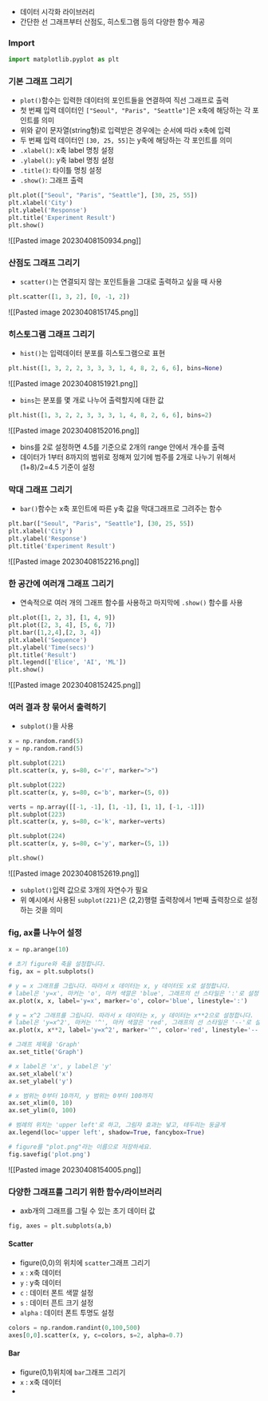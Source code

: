 
- 데이터 시각화 라이브러리
- 간단한 선 그래프부터 산점도, 히스토그램 등의 다양한 함수 제공


### Import
```python
import matplotlib.pyplot as plt
```


### 기본 그래프 그리기
- `plot()`함수는 입력한 데이터의 포인트들을 연결하여 직선 그래프로 출력
- 첫 번째 입력 데이터인 `["Seoul", "Paris", "Seattle"]`은 x축에 해당하는 각 포인트를 의미
- 위와 같이 문자열(string형)로 입력받은 경우에는 순서에 따라 x축에 입력
- 두 번째 입력 데이터인 `[30, 25, 55]`는 y축에 해당하는 각 포인트를 의미
-  `.xlabel()`: x축 label 명칭 설정
-  `.ylabel()`: y축 label 명칭 설정
-  `.title()`: 타이틀 명칭 설정
-  `.show()`: 그래프 출력
```python
plt.plot(["Seoul", "Paris", "Seattle"], [30, 25, 55])
plt.xlabel('City')
plt.ylabel('Response')
plt.title('Experiment Result')
plt.show()
```
![[Pasted image 20230408150934.png]]

### 산점도 그래프 그리기
- `scatter()`는 연결되지 않는 포인트들을 그대로 출력하고 싶을 때 사용
```python
plt.scatter([1, 3, 2], [0, -1, 2])
```
![[Pasted image 20230408151745.png]]


### 히스토그램 그래프 그리기
- `hist()`는 입력데이터 분포를 히스토그램으로 표현
```python
plt.hist([1, 3, 2, 2, 3, 3, 3, 1, 4, 8, 2, 6, 6], bins=None)
```
![[Pasted image 20230408151921.png]]

- `bins`는 분포를 몇 개로 나누어 출력할지에 대한 값
```python
plt.hist([1, 3, 2, 2, 3, 3, 3, 1, 4, 8, 2, 6, 6], bins=2)
```
![[Pasted image 20230408152016.png]]
- bins를 2로 설정하면 4.5를 기준으로 2개의 range 안에서 개수를 출력
- 데이터가 1부터 8까지의 범위로 정해져 있기에 범주를 2개로 나누기 위해서 (1+8)/2=4.5 기준이 설정


### 막대 그래프 그리기
- `bar()`함수는 x축 포인트에 따른 y축 값을 막대그래프로 그려주는 함수
```python
plt.bar(["Seoul", "Paris", "Seattle"], [30, 25, 55])
plt.xlabel('City')
plt.ylabel('Response')
plt.title('Experiment Result')
```
![[Pasted image 20230408152216.png]]


### 한 공간에 여러개 그래프 그리기
- 연속적으로 여러 개의 그래프 함수를 사용하고 마지막에 `.show()` 함수를 사용
```python
plt.plot([1, 2, 3], [1, 4, 9])
plt.plot([2, 3, 4], [5, 6, 7])
plt.bar([1,2,4],[2, 3, 4])
plt.xlabel('Sequence')
plt.ylabel('Time(secs)')
plt.title('Result')
plt.legend(['Elice', 'AI', 'ML'])
plt.show()
```
![[Pasted image 20230408152425.png]]

### 여러 결과 창 묶어서 출력하기
- `subplot()`을 사용
```python
x = np.random.rand(5)
y = np.random.rand(5)

plt.subplot(221)
plt.scatter(x, y, s=80, c='r', marker=">")

plt.subplot(222)
plt.scatter(x, y, s=80, c='b', marker=(5, 0))

verts = np.array([[-1, -1], [1, -1], [1, 1], [-1, -1]])
plt.subplot(223)
plt.scatter(x, y, s=80, c='k', marker=verts)

plt.subplot(224)
plt.scatter(x, y, s=80, c='y', marker=(5, 1))

plt.show()
```
![[Pasted image 20230408152619.png]]

- `subplot()`입력 값으로 3개의 자연수가 필요
- 위 예시에서 사용된 `subplot(221)`은 (2,2)행렬 출력창에서 1번째 출력창으로 설정하는 것을 의미

### fig, ax를 나누어 설정
```python
x = np.arange(10)

# 초기 figure와 축을 설정합니다.
fig, ax = plt.subplots()

# y = x 그래프를 그립니다. 따라서 x 데이터는 x, y 데이터도 x로 설정합니다.
# label은 'y=x', 마커는 'o', 마커 색깔은 'blue', 그래프의 선 스타일은 ':'로 설정
ax.plot(x, x, label='y=x', marker='o', color='blue', linestyle=':')

# y = x^2 그래프를 그립니다. 따라서 x 데이터는 x, y 데이터는 x**2으로 설정합니다.
# label은 'y=x^2', 마커는 '^', 마커 색깔은 'red', 그래프의 선 스타일은 '--'로 설정
ax.plot(x, x**2, label='y=x^2', marker='^', color='red', linestyle='--')

# 그래프 제목을 'Graph'
ax.set_title('Graph')

# x label은 'x', y label은 'y'
ax.set_xlabel('x')
ax.set_ylabel('y')

# x 범위는 0부터 10까지, y 범위는 0부터 100까지
ax.set_xlim(0, 10)
ax.set_ylim(0, 100)

# 범례의 위치는 'upper left'로 하고, 그림자 효과는 넣고, 테두리는 둥글게
ax.legend(loc='upper left', shadow=True, fancybox=True)

# figure를 "plot.png"라는 이름으로 저장하세요.
fig.savefig('plot.png')
```
![[Pasted image 20230408154005.png]]


### 다양한 그래프를 그리기 위한 함수/라이브러리

- axb개의 그래프를 그릴 수 있는 초기 데이터 값
```python
fig, axes = plt.subplots(a,b)
```

#### Scatter
- figure(0,0)의 위치에 `scatter`그래프 그리기
- `x` : x축 데이터
- `y` : y축 데이터
- `c` : 데이터 폰트 색깔 설정
- `s` : 데이터 픈트 크기 설정
- `alpha` : 데이터 폰트 투명도 설정
```python
colors = np.random.randint(0,100,500)
axes[0,0].scatter(x, y, c=colors, s=2, alpha=0.7)
```

#### Bar
- figure(0,1)위치에  `bar`그래프 그리기
- `x` : x축 데이터
- 